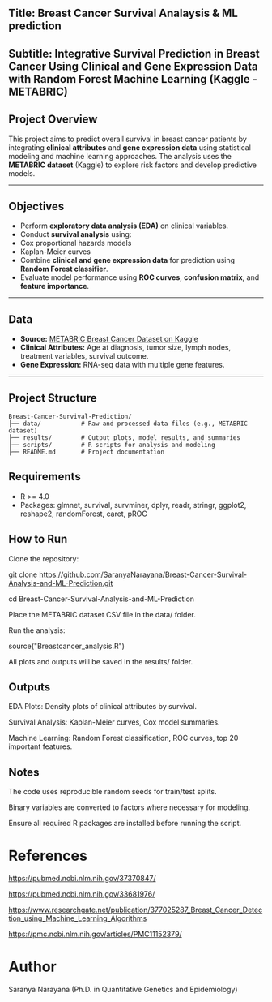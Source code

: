 ## Title: Breast Cancer Survival Analaysis & ML prediction

## Subtitle: Integrative Survival Prediction in Breast Cancer Using Clinical and Gene Expression Data with Random Forest Machine Learning (Kaggle - METABRIC)

## Project Overview
This project aims to predict overall survival in breast cancer patients by integrating **clinical attributes** and **gene expression data** using statistical modeling and machine learning approaches. The analysis uses the **METABRIC dataset** (Kaggle) to explore risk factors and develop predictive models.

---

## Objectives
- Perform **exploratory data analysis (EDA)** on clinical variables.
- Conduct **survival analysis** using:
- Cox proportional hazards models
- Kaplan-Meier curves
- Combine **clinical and gene expression data** for prediction using **Random Forest classifier**.
- Evaluate model performance using **ROC curves**, **confusion matrix**, and **feature importance**.

---

## Data
- **Source:** [METABRIC Breast Cancer Dataset on Kaggle](https://www.kaggle.com/datasets)
- **Clinical Attributes:** Age at diagnosis, tumor size, lymph nodes, treatment variables, survival outcome.
- **Gene Expression:** RNA-seq data with multiple gene features.
---
## Project Structure

```
Breast-Cancer-Survival-Prediction/
├── data/           # Raw and processed data files (e.g., METABRIC dataset)
├── results/        # Output plots, model results, and summaries
├── scripts/        # R scripts for analysis and modeling
├── README.md       # Project documentation
```


## Requirements
- R >= 4.0
- Packages:
 glmnet, survival, survminer, dplyr, readr, stringr, ggplot2, reshape2,
  randomForest, caret, pROC

## How to Run

Clone the repository:

git clone https://github.com/SaranyaNarayana/Breast-Cancer-Survival-Analysis-and-ML-Prediction.git

cd Breast-Cancer-Survival-Analysis-and-ML-Prediction


Place the METABRIC dataset CSV file in the data/ folder.

Run the analysis:

source("Breastcancer_analysis.R")


All plots and outputs will be saved in the results/ folder.

## Outputs

EDA Plots: Density plots of clinical attributes by survival.

Survival Analysis: Kaplan-Meier curves, Cox model summaries.

Machine Learning: Random Forest classification, ROC curves, top 20 important features.

## Notes

The code uses reproducible random seeds for train/test splits.

Binary variables are converted to factors where necessary for modeling.

Ensure all required R packages are installed before running the script.

# References

https://pubmed.ncbi.nlm.nih.gov/37370847/

https://pubmed.ncbi.nlm.nih.gov/33681976/

https://www.researchgate.net/publication/377025287_Breast_Cancer_Detection_using_Machine_Learning_Algorithms

https://pmc.ncbi.nlm.nih.gov/articles/PMC11152379/




# Author
Saranya Narayana
(Ph.D. in Quantitative Genetics and Epidemiology)